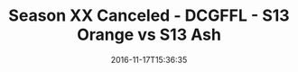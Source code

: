 ---
title: Season XX Canceled - DCGFFL - S13 Orange vs S13 Ash
teams-score:
- team: _teams/s13-orange.md
  score: 34
- team: _teams/s13-ash.md
  score: 28
mvp: P. Mabray (Orange); S. Croswell (Ash)
game-ball: S. Serio (Orange); K. McKinney (Ash)
season: 13
week:
date: '2016-11-17T15:36:35'
pageid: season-13-playoffs-november-13-2016-4822-vs-4808
---